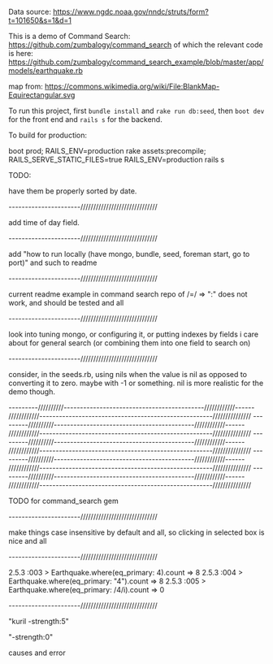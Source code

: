 Data source: https://www.ngdc.noaa.gov/nndc/struts/form?t=101650&s=1&d=1

This is a demo of Command Search: https://github.com/zumbalogy/command_search
of which the relevant code is here: https://github.com/zumbalogy/command_search_example/blob/master/app/models/earthquake.rb

map from: https://commons.wikimedia.org/wiki/File:BlankMap-Equirectangular.svg

To run this project, first `bundle install` and `rake run db:seed`, then `boot dev` for the front end and `rails s` for the backend.

To build for production:

boot prod; RAILS_ENV=production rake assets:precompile; RAILS_SERVE_STATIC_FILES=true RAILS_ENV=production rails s

TODO:

have them be properly sorted by date.

----------------------//////////////////////////////

add time of day field.

----------------------//////////////////////////////

add "how to run locally (have mongo, bundle, seed, foreman start, go to port)" and such to readme

----------------------//////////////////////////////

current readme example in command search repo of /=/ => ":" does not work, and should be tested and all

----------------------//////////////////////////////

look into tuning mongo, or configuring it, or putting indexes by fields i care about for general search (or combining them into one field to search on)

----------------------//////////////////////////////

consider, in the seeds.rb, using nils when the value is nil as opposed to converting it to zero.
maybe with -1 or something. nil is more realistic for the demo though.

---------//////////-------------------------------------------////////////------
////////////-----------------------------------------------------///////////////
---------//////////-------------------------------------------////////////------
////////////-----------------------------------------------------///////////////
---------//////////-------------------------------------------////////////------
////////////-----------------------------------------------------///////////////
---------//////////-------------------------------------------////////////------
////////////-----------------------------------------------------///////////////
---------//////////-------------------------------------------////////////------
////////////-----------------------------------------------------///////////////

TODO for command_search gem

----------------------//////////////////////////////

make things case insensitive by default and all, so clicking in selected box is nice and all

----------------------//////////////////////////////

2.5.3 :003 > Earthquake.where(eq_primary: 4).count
 => 8
2.5.3 :004 > Earthquake.where(eq_primary: "4").count
 => 8
2.5.3 :005 > Earthquake.where(eq_primary: /4/i).count
 => 0

 ----------------------//////////////////////////////

 "kuril -strength:5"

 "-strength:0"

 causes and error
